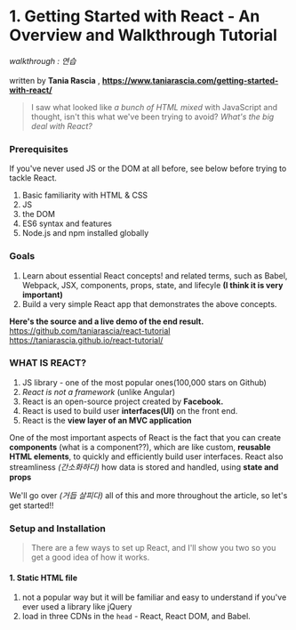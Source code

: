# 1. Getting Started with React - An Overview and Walkthrough Tutorial
*walkthrough : 연습*<br><br>
written by **Tania Rascia** , **<https://www.taniarascia.com/getting-started-with-react/>**

> I saw what looked like *a bunch of HTML mixed* with JavaScript and thought, isn't this what we've been trying to avoid? *What's the big deal with React?*

### Prerequisites
If you've never used JS or the DOM at all before, see below before trying to tackle React.
  1. Basic familiarity with HTML & CSS
  2. JS
  3. the DOM
  4. ES6 syntax and features
  5. Node.js and npm installed globally
  
### Goals

  1. Learn about essential React concepts! and related terms, such as Babel, Webpack, JSX, components, props, state, and lifecyle **(I think it is very important)**
  2. Build a very simple React app that demonstrates the above concepts.
  
  **Here's the source and a live demo of the end result.**<br>
      <https://github.com/taniarascia/react-tutorial><br>
      <https://taniarascia.github.io/react-tutorial/>
      
 ### WHAT IS REACT?
 
 1. JS library - one of the most popular ones(100,000 stars on Github)
 2. *React is not a framework* (unlike Angular)
 3. React is an open-source project created by **Facebook.**
 4. React is used to build user **interfaces(UI)** on the front end.
 5. React is the **view layer of an MVC application**
 
 One of the most important aspects of React is the fact that you can create **components** (what is a component??), which are like custom, **reusable HTML elements**, to quickly and efficiently build user interfaces. React also streamliness *(간소화하다)* how data is stored and handled, using **state and props** <br>
 
 We'll go over *(거듭 살피다)* all of this and more throughout the article, so let's get started!!
 
 ### Setup and Installation
 
 > There are a few ways to set up React, and I'll show you two so you get a good idea of how it works. <br>
 
 #### 1. Static HTML file
 1. not a popular way but it will be familiar and easy to understand if you've ever used a library like jQuery
 2. load in three CDNs in the `head` - React, React DOM, and Babel.
